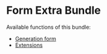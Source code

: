 Form Extra Bundle
=================

Available functions of this bundle:

* [Generation form](form_generate.md)
* [Extensions](form_extensions.md)
